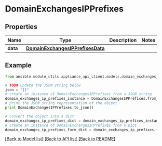 # DomainExchangesIPPrefixes


## Properties

Name | Type | Description | Notes
------------ | ------------- | ------------- | -------------
**data** | [**DomainExchangesIPPrefixesData**](DomainExchangesIPPrefixesData.md) |  | 

## Example

```python
from ansible.module_utils.appliance_api_client.models.domain_exchanges_ip_prefixes import DomainExchangesIPPrefixes

# TODO update the JSON string below
json = "{}"
# create an instance of DomainExchangesIPPrefixes from a JSON string
domain_exchanges_ip_prefixes_instance = DomainExchangesIPPrefixes.from_json(json)
# print the JSON string representation of the object
print DomainExchangesIPPrefixes.to_json()

# convert the object into a dict
domain_exchanges_ip_prefixes_dict = domain_exchanges_ip_prefixes_instance.to_dict()
# create an instance of DomainExchangesIPPrefixes from a dict
domain_exchanges_ip_prefixes_form_dict = domain_exchanges_ip_prefixes.from_dict(domain_exchanges_ip_prefixes_dict)
```
[[Back to Model list]](../README.md#documentation-for-models) [[Back to API list]](../README.md#documentation-for-api-endpoints) [[Back to README]](../README.md)


